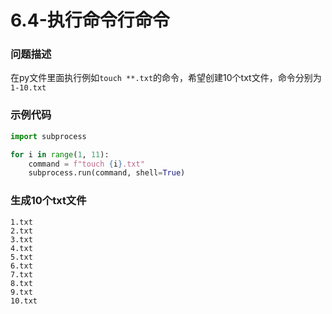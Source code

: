 # 6.4-执行命令行命令

### 问题描述

在py文件里面执行例如`touch **.txt`的命令，希望创建10个txt文件，命令分别为`1-10.txt`

### 示例代码

```python
import subprocess

for i in range(1, 11):
    command = f"touch {i}.txt"
    subprocess.run(command, shell=True)

```

### 生成10个txt文件

```
1.txt
2.txt
3.txt
4.txt
5.txt
6.txt
7.txt
8.txt
9.txt
10.txt
```

